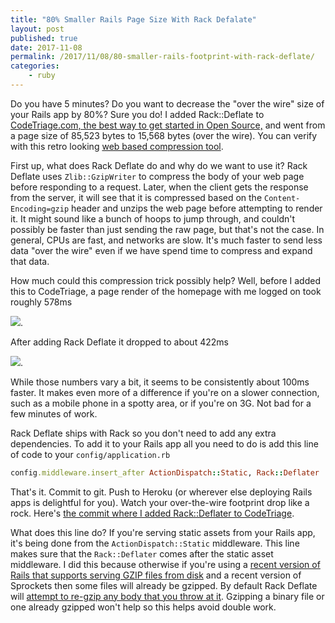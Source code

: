 ```yaml
---
title: "80% Smaller Rails Page Size With Rack Defalate"
layout: post
published: true
date: 2017-11-08
permalink: /2017/11/08/80-smaller-rails-footprint-with-rack-deflate/
categories:
    - ruby
---
```


Do you have 5 minutes? Do you want to decrease the "over the wire" size of your Rails app by 80%? Sure you do! I added Rack::Deflate to [CodeTriage.com, the best way to get started in Open Source,](https://www.codetriage.com) and went from a page size of 85,523 bytes to 15,568 bytes (over the wire). You can verify with this retro looking [web based compression tool](http://www.gidnetwork.com/tools/gzip-test.php).

First up, what does Rack Deflate do and why do we want to use it? Rack Deflate uses `Zlib::GzipWriter` to compress the body of your web page before responding to a request. Later, when the client gets the response from the server, it will see that it is compressed based on the `Content-Encoding=gzip` header and unzips the web page before attempting to render it. It might sound like a bunch of hoops to jump through, and couldn't possibly be faster than just sending the raw page, but that's not the case.  In general, CPUs are fast, and networks are slow. It's much faster to send less data "over the wire" even if we have spend time to compress and expand that data.

How much could this compression trick possibly help? Well, before I added this to CodeTriage, a page render of the homepage with me logged on took roughly 578ms

![](https://www.dropbox.com/s/gop4vasoqvvm7f4/Screenshot%202017-09-07%2016.39.09.png?dl=1).

After adding Rack Deflate it dropped to about 422ms

![](https://www.dropbox.com/s/m5d3jnk46lyyu5d/Screenshot%202017-09-07%2016.47.39.png?dl=1).

While those numbers vary a bit, it seems to be consistently about 100ms faster. It makes even more of a difference if you're on a slower connection, such as a mobile phone in a spotty area, or if you're on 3G. Not bad for a few minutes of work.

Rack Deflate ships with Rack so you don't need to add any extra dependencies. To add it to your Rails app all you need to do is add this line of code to your `config/application.rb`

```ruby
config.middleware.insert_after ActionDispatch::Static, Rack::Deflater
```

That's it. Commit to git. Push to Heroku (or wherever else deploying Rails apps is delightful for you). Watch your over-the-wire footprint drop like a rock. Here's [the commit where I added Rack::Deflater to CodeTriage](https://github.com/codetriage/codetriage/commit/b3d7a1186e21608052f48d9a9c86eb4c400b7b40).

What does this line do? If you're serving static assets from your Rails app, it's being done from the `ActionDispatch::Static` middleware. This line makes sure that the `Rack::Deflater` comes after the static asset middleware. I did this because otherwise if you're using a [recent version of Rails that supports serving GZIP files from disk](https://github.com/rails/rails/pull/16616) and a recent version of Sprockets then some files will already be gzipped. By default Rack Deflate will [attempt to re-gzip any body that you throw at it](https://github.com/rack/rack/blob/6b942ff543416e0c82196f0790d4915c7eead4cb/lib/rack/deflater.rb#L106-L122). Gzipping a binary file or one already gzipped won't help so this helps avoid double work.

